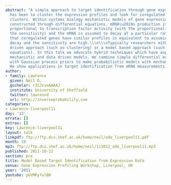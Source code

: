 ```yaml
---
abstract: "A simple approach to target identification through gene expression studies
  has been to cluster the expression profiles and look for coregulated genes within
  clusters. Within systems biology mechanistic models of gene expression are typically
  constructed through differential equations. mRNA\u2019s production is taken to be
  proportional to transcription factor activity (with the proportionality given by
  the sensitivity) and the mRNA is assumed to decay at a particular rate. The assumption
  that coregulated genes have similar profiles is equivalent to assuming both the
  decay and the sensitivity are high.\\\n\\\nTypically researchers either use a data
  driven approach (such as clustering) or a model based approach (such as differential
  equations). In this talk we advocate hybrid techniques which have aspects of the
  mechanistic and data driven models. We combine simple differential equation models
  with Gaussian process priors to make probabilistic models with mechanistic underpinnings.
  We show applications in target identification from mRNA measurements."
author:
- family: Lawrence
  given: Neil D.
  gscholar: r3SJcvoAAAAJ
  institute: University of Sheffield
  twitter: lawrennd
  url: http://inverseprobability.com
categories:
- Lawrence-liverpool11
day: '12'
errata: []
extras: []
key: Lawrence-liverpool11
layout: talk
linkpdf: ftp://ftp.dcs.shef.ac.uk/home/neil/ode_liverpool11.pdf
month: 10
mp3: ftp://ftp.dcs.shef.ac.uk/home/neil/111012_ode_liverpool11.mp3
published: 2011-10-12
section: pre
title: Model Based Target Identification from Expression Data
venue: Gene Expression Profiling Workshop, Liverpool, UK
year: '2011'
youtube: pGVMRyfulB0
---
```

